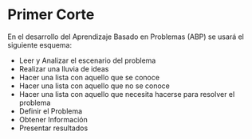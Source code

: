 # Primer Corte

En el desarrollo del Aprendizaje Basado en Problemas (ABP) se usará el siguiente esquema:

- Leer y Analizar el escenario del problema
- Realizar una lluvia de ideas
- Hacer una lista con aquello que se conoce
- Hacer una lista con aquello que no se conoce
- Hacer una lista con aquello que necesita hacerse para resolver el problema
- Definir el Problema
- Obtener Información
- Presentar resultados
